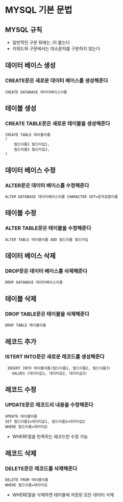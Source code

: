 # MYSQL 기본 문법

## MYSQL 규칙
* 일반적인 구문 뒤에는 ;이 붙는다
* 키워드와 구문에서는 대소문자를 구분하지 않는다

## 데이터 베이스 생성
### CREATE문은 새로운 대이터 베이스를 생성해준다
```
CREATE DATABASE 데이터베이스이름
```

## 테이블 생성
### CREATE TABLE문은 새로운 테이블을 생성해준다
```
CREATE TABLE 테이블이름
(
    필드이름1 필드타입1,
    필드이름2 필드타입2,
)
```

## 데이터 베이스 수정
### ALTER문은 데이터 베이스를 수정해준다
```
ALTER DATABASE 데이터베이스이름 CHARACTER SET=문자집합이름
```

## 테이블 수정
### ALTER TABLE문은 테이블을 수정해준다
```
ALTER TABLE 테이블이름 ADD 필드이름 필드타입
```

## 데이터 베이스 삭제
### DROP문은 데이터 베이스를 삭제해준다
```
DROP DATABASE 데이터베이스이름
```

## 테이블 삭제
### DROP TABLE문은 테이블을 삭제해준다
```
DROP TABLE 테이블이름
```

## 레코드 추가
### ISTERT INTO문은 새로운 레코드를 생성해준다
```
 INSERT INTO 테이블이름(필드이름1, 필드이름2, 필드이름3)
   VALUES (데이터값1, 데이터값2, 데이터값3)
```

## 레코드 수정
### UPDATE문은 레코드의 내용을 수정해준다
```
UPDATE 테이블이름
SET 필드이름1=데이터값1, 필드이름2=데이터값2
WHERE 필드이름=데이터값
```
* WHERE절을 만족하는 레코드만 수정 가능

## 레코드 삭제
### DELETE문은 레코드를 삭제해준다
```
DELETE FROM 테이블이름
WHERE 필드이름=데이터값
```
* WHERE절을 삭제하면 테이블에 저장된 모든 데이터 삭제
